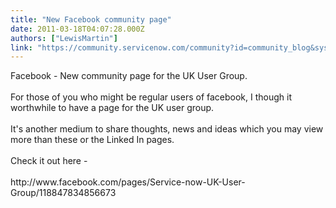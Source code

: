 ```yaml
---
title: "New Facebook community page"
date: 2011-03-18T04:07:28.000Z
authors: ["LewisMartin"]
link: "https://community.servicenow.com/community?id=community_blog&sys_id=ac1eae2ddbd0dbc01dcaf3231f961951"
---
```

<p>Facebook - New community page for the UK User Group.<br /><br />For those of you who might be regular users of facebook, I though it worthwhile to have a page for the UK user group. <br /><br />It's another medium to share thoughts, news and ideas which you may view more than these or the Linked In pages.<br /><br />Check it out here -<br /><br />http://www.facebook.com/pages/Service-now-UK-User-Group/118847834856673</p>